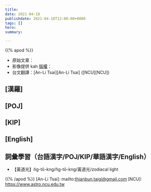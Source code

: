 ```yaml
---
title:
date: 2021-04-18
publishdate: 2021-04-18T12:00:00+0800
tags: []
hero:
summary:

---
```


{{% apod %}}

- 原始文章：[ ](https://apod.nasa.gov/apod/ap210418.html)
- 影像提供 kah [版權][copyright]：
- 台文翻譯：[An-Li Tsai][An-Li Tsai] ([NCU][NCU])

## [漢羅]

## [POJ]

## [KIP]

## [English]

## 詞彙學習（台語漢字/POJ/KIP/華語漢字/English）

- 【黃道光】n̂g-tō-kng/n̂g-tō-kng/黃道光/zodiacal light


{{% /apod %}}
[An-Li Tsai]: mailto:thianbun.taigi@gmail.com
[NCU]: https://www.astro.ncu.edu.tw

[copyright]: https://apod.nasa.gov/apod/fap/lib/about_apod.html#srapply

